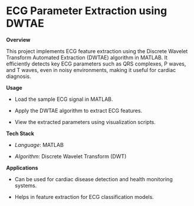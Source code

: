 # **ECG Parameter Extraction using DWTAE**

**Overview**

This project implements ECG feature extraction using the Discrete Wavelet Transform Automated Extraction (DWTAE) algorithm in MATLAB. It efficiently detects key ECG parameters such as QRS complexes, P waves, and T waves, even in noisy environments, making it useful for cardiac diagnosis.

**Usage**
- Load the sample ECG signal in MATLAB.

- Apply the DWTAE algorithm to extract ECG features.

- View the extracted parameters using visualization scripts.

**Tech Stack**
- *Language*: MATLAB

- *Algorithm*: Discrete Wavelet Transform (DWT)

**Applications**
- Can be used for cardiac disease detection and health monitoring systems.

- Helps in feature extraction for ECG classification models.
